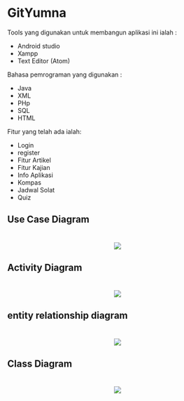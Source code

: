 # GitYumna
Tools yang digunakan untuk membangun aplikasi ini ialah :
-   Android studio
-   Xampp
-   Text Editor (Atom)

Bahasa pemrograman yang digunakan :
-   Java
-   XML
- 	PHp
- 	SQL
-   HTML

Fitur yang telah ada ialah:
-   Login 
- 	register
- 	Fitur Artikel
- 	Fitur Kajian
- 	Info Aplikasi
-   Kompas
-   Jadwal Solat
-   Quiz


## Use Case Diagram
<h1 align='center'><img src="https://github.com/Diman12345/GitYumna/blob/master/Dokumentasi%20YUMNA/Yumna_USE_CASE_DIAGRAM.png"></h1>

## Activity Diagram
<h1 align='center'><img src="https://github.com/Diman12345/GitYumna/blob/master/Dokumentasi%20YUMNA/Act%20diagram%20Yumna.png"></h1>

## entity relationship diagram
<h1 align='center'><img src="https://github.com/Diman12345/GitYumna/blob/master/Dokumentasi%20YUMNA/ERD%20YUMNA.png"></h1>

## Class Diagram
<h1 align='center'><img src="https://github.com/Diman12345/GitYumna/blob/master/Dokumentasi%20YUMNA/Class%20Diagram(1).png"></h1>
